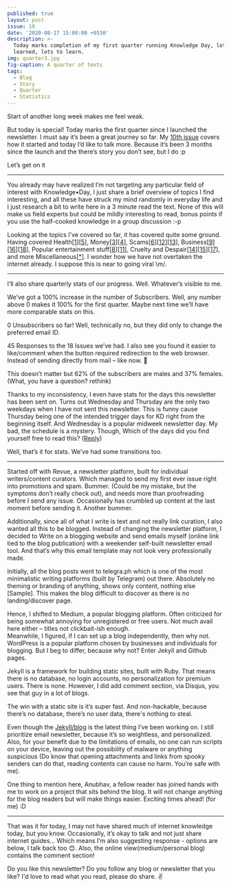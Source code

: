 ```yaml
---
published: true
layout: post
issue: 19
date: '2020-08-17 15:00:00 +0530'
description: >-
  Today marks completion of my first quarter running Knowledge Day, lots
  learned, lots to learn.
img: quarter3.jpg
fig-caption: A quarter of texts
tags:
  - Blog
  - Story
  - Quarter
  - Statistics
---
```

Start of another long week makes me feel weak.  
  
But today is special! Today marks the first quarter since I launched the newsletter. I must say it’s been a great journey so far. My [10th issue](link) covers how it started and today I’d like to talk more. Because it’s been 3 months since the launch and the there’s story you don’t see, but I do :p  

Let’s get on it

-------

You already may have realized I’m not targeting any particular field of interest with Knowledge•Day, I just share a brief overview of topics I find interesting, and all these have struck my mind randomly in everyday life and I just research a bit to write here in a 3 minute read the text. None of this will make us field experts but could be mildly interesting to read, bonus points if you use the half-cooked knowledge in a group discussion :-p  
  
Looking at the topics I’ve covered so far, it has covered quite some ground. Having covered Health[[1](https://www.getrevue.co/profile/KnowledgeDay/issues/good-guy-cannabis-knowledge-day-249739)][[5](https://www.getrevue.co/profile/KnowledgeDay/issues/it-s-not-about-nutella-knowledge-day-252574)], Money[[3](https://www.getrevue.co/profile/KnowledgeDay/issues/coinus-halvenus-knowledge-day-251451)][[4](https://www.getrevue.co/profile/KnowledgeDay/issues/we-need-money-knowledge-day-shots-252559)], Scams[[6](https://www.getrevue.co/profile/KnowledgeDay/issues/patent-that-lol-knowledge-day-shots-253203)][[12](https://medium.com/@OhYash/hold-my-escobar-704b4d6ae14e)][[13](https://medium.com/@OhYash/scams-scams-scams-265f3e719634)], Business[[9](https://telegra.ph/First-Uber-then-the-driver-06-14)][[16](https://medium.com/@OhYash/historic-rivalry-behind-intel-and-amd-ae61da0f338f)][[18](https://medium.com/@OhYash/unicorns-are-alive-449cff11657e)], Popular entertainment stuff[[8](https://telegra.ph/Buy-it-Sell-it-Pawn-it-06-11)][[11](https://telegra.ph/The-rich-music-industry-Or-is-it-06-21)], Cruelty and Despair[[14](https://medium.com/@OhYash/the-greatest-pandemics-cf8313c05d60)][[15](https://medium.com/@OhYash/best-of-the-global-responses-to-covid-19-8c69b6764f8e)][[17](https://medium.com/@OhYash/horrible-acts-of-animal-cruelty-3b617a4cf44)], and more Miscellaneous[[*](https://linktr.ee/knowledgeday)].  I wonder how we have not overtaken the internet already. I suppose this is near to going viral \m/.

-------

I’ll also share quarterly stats of our progress. Well. Whatever’s visible to me.  

We’ve got a 100% increase in the number of Subscribers. Well, any number above 0 makes it 100% for the first quarter. Maybe next time we’ll have more comparable stats on this.  
  
0 Unsubscribers so far! Well, technically no, but they did only to change the preferred email ID.  
  
45 Responses to the 18 Issues we’ve had. I also see you found it easier to like/comment when the button required redirection to the web browser. Instead of sending directly from mail – like now. 🤷‍  
  
This doesn’t matter but 62% of the subscribers are males and 37% females. (What, you have a question? rethink)  
  
Thanks to my inconsistency, I even have stats for the days this newsletter has been sent on. Turns out Wednesday and Thursday are the only two weekdays when I have not sent this newsletter. This is funny cause Thursday being one of the intended trigger days for KD right from the beginning itself. And Wednesday is a popular midweek newsletter day. My bad, the schedule is a mystery. Though, Which of the days did you find yourself free to read this? ([Reply](mailto:KnowledgeDay@protonmail.com?subject=Days%20I'm%20free%20to%20read&body=Hey%20Yash%2C%20I%20like%20to%20read%20your%20newsletter%20on...))  
  
Well, that’s it for stats. We’ve had some transitions too.  

--------

Started off with Revue, a newsletter platform, built for individual writers/content curators. Which managed to send my first ever issue right into promotions and spam. Bummer. (Could be my mistake, but the symptoms don’t really check out), and needs more than proofreading before I send any issue. Occasionally has crumbled up content at the last moment before sending it. Another bummer.  

Additionally, since all of what I write is text and not really link curation, I also wanted all this to be blogged. Instead of changing the newsletter platform, I decided to Write on a blogging website and send emails myself (online link tied to the blog publication) with a weekender self-built newsletter email tool. And that’s why this email template may not look very professionally made.  
  
Initially, all the blog posts went to telegra.ph which is one of the most minimalistic writing platforms (built by Telegram) out there. Absolutely no theming or branding of anything, shows only content, nothing else [Sample]. This makes the blog difficult to discover as there is no landing/discover page.   
  
Hence, I shifted to Medium, a popular blogging platform. Often criticized for being somewhat annoying for unregistered or free users. Not much avail here either – titles not clickbait-ish enough.  
Meanwhile, I figured, if I can set up a blog independently, then why not. WordPress is a popular platform chosen by businesses and individuals for blogging. But I beg to differ, because why not? Enter Jekyll and Github pages.  

Jekyll is a framework for building static sites, built with Ruby. That means there is no database, no login accounts, no personalization for premium users. There is none. However, I did add comment section, via Disqus, you see that guy in a lot of blogs.  
  
The win with a static site is it’s super fast. And non-hackable, because there’s no database, there’s no user data, there's nothing to steal.  
  
Even though the [Jekyll/blog](https://ohyash.github.io/KnowledgeDay/) is the latest thing I’ve been working on. I still prioritize email newsletter, because it’s so weightless, and personalized. Also, for your benefit due to the limitations of emails, no one can run scripts on your device, leaving out the possibility of malware or anything suspicious (Do know that opening attachments and links from spooky senders can do that, reading contents can cause no harm. You’re safe with me).   
   
One thing to mention here, Anubhav, a fellow reader has joined hands with me to work on a project that sits behind the blog. It will not change anything for the blog readers but will make things easier. Exciting times ahead! (for me) :D   
  
-----
  
That was it for today, I may not have shared much of internet knowledge today, but you know. Occasionally, it’s okay to talk and not just share internet guides… Which means I’m also suggesting response - options are below, I talk back too 😊. Also, the online view(medium/personal blog) contains the comment section!  

Do you like this newsletter? Do you follow any blog or newsletter that you like? I'd love to read what you read, please do share. ✌️
